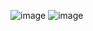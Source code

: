 ![image](https://github.com/yogesh2142/SQL_Practice.com-Question/assets/112725725/62dd238c-e121-473c-a4b9-5c8cf1dc1781)
![image](https://github.com/yogesh2142/SQL_Practice.com-Question/assets/112725725/5d9a701b-799f-4947-b303-dd7a9639f5bb)
